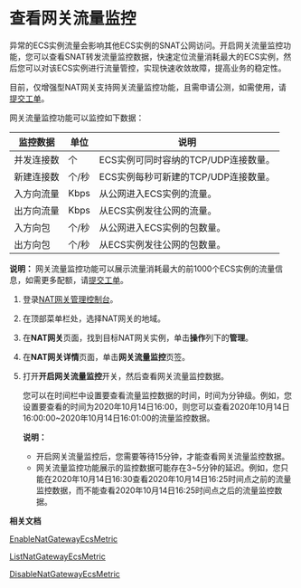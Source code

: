 # 查看网关流量监控

异常的ECS实例流量会影响其他ECS实例的SNAT公网访问。开启网关流量监控功能，您可以查看SNAT转发流量监控数据，快速定位流量消耗最大的ECS实例，然后您可以对该ECS实例进行流量管控，实现快速收敛故障，提高业务的稳定性。

目前，仅增强型NAT网关支持网关流量监控功能，且需申请公测，如需使用，请[提交工单](https://selfservice.console.aliyun.com/ticket/category/natgw/today)。

网关流量监控功能可以监控如下数据：

|监控数据|单位|说明|
|----|--|--|
|并发连接数|个|ECS实例可同时容纳的TCP/UDP连接数量。|
|新建连接数|个/秒|ECS实例每秒可新建的TCP/UDP连接数量。|
|入方向流量|Kbps|从公网进入ECS实例的流量。|
|出方向流量|Kbps|从ECS实例发往公网的流量。|
|入方向包|个/秒|从公网进入ECS实例的包数量。|
|出方向包|个/秒|从ECS实例发往公网的包数量。|

**说明：** 网关流量监控功能可以展示流量消耗最大的前1000个ECS实例的流量信息，如需更多配额，请[提交工单](https://selfservice.console.aliyun.com/ticket/category/natgw/today)。

1.  登录[NAT网关管理控制台](https://vpc.console.aliyun.com/nat)。

2.  在顶部菜单栏处，选择NAT网关的地域。

3.  在**NAT网关**页面，找到目标NAT网关实例，单击**操作**列下的**管理**。

4.  在**NAT网关详情**页面，单击**网关流量监控**页签。

5.  打开**开启网关流量监控**开关，然后查看网关流量监控数据。

    您可以在时间栏中设置要查看流量监控数据的时间，时间为分钟级。例如，您设置要查看的时间为2020年10月14日16:00，则您可以查看2020年10月14日16:00:00~2020年10月14日16:01:00的流量监控数据。

    **说明：**

    -   开启网关流量监控后，您需要等待15分钟，才能查看网关流量监控数据。
    -   网关流量监控功能展示的监控数据可能存在3~5分钟的延迟。例如，您只能在2020年10月14日16:30查看2020年10月14日16:25时间点之前的流量监控数据，而不能查看2020年10月14日16:25时间点之后的流量监控数据。

**相关文档**  


[EnableNatGatewayEcsMetric](/cn.zh-CN/API参考/NAT网关/EnableNatGatewayEcsMetric.md)

[ListNatGatewayEcsMetric](/cn.zh-CN/API参考/NAT网关/ListNatGatewayEcsMetric.md)

[DisableNatGatewayEcsMetric](/cn.zh-CN/API参考/NAT网关/DisableNatGatewayEcsMetric.md)

